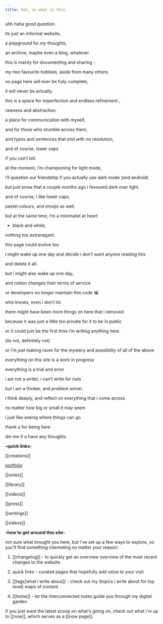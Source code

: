 ```yaml
---
title: huh, so what is this
---
```

uhh haha good question.

its just an informal website,

a playground for my thoughts,

an archive, maybe even a blog, whatever.

this is mainly for documenting and sharing -

my two favourite hobbies, aside from many others.

no page here will ever be fully complete,

it will never be actually.

this is a space for imperfection and endless refinement ,

rawness and abstraction.

a place for communication with myself,

and for those who stumble across them,

and typos and sentences that end with no resolution,

and of course, lower caps

if you can’t tell.

at the moment, i’m championing for light mode,

i’ll question our friendship if you actually use dark mode (and android)

but just know that a couple months ago i favoured dark over light.

and of course, i like lower caps,

pastel colours, and emojis as well.

but at the same time, i’m a minimalist at heart

- black and white,

nothing too extravagant.

this page could evolve too

i might wake up one day and decide i don’t want anyone reading this

and delete it all.

but i might also wake up one day,

and notion changes their terms of service

or developers no longer maintain this code 😭

who knows, even i don’t lol.

there might have been more things on here that i removed

because it was just a little too private for it to be in public

or it could just be the first time i’m writing anything here.

(its not, definitely not)

or i’m just making room for the mystery and possibility of all of the above

everything on this site is a work in progress

everything is a trial and error

i am not a writer, i can’t write for nuts

but i am a thinker, and problem solver.

i think deeply, and reflect on everything that i come across

no matter how big or small it may seem

i just like seeing where things can go

thank u for being here

dm me if u have any thoughts.


**-quick links-**

[[creations]]

[portfolio](https://www.ryeones.com/work)

[[notes]]

[[library]]

[[videos]]

[[press]]

[[writings]]

[[videos]]

**-how to get around this site-**

not sure what brought you here, but i've set up a few ways to explore, so you'll find something interesting no matter your reason:

1. [[changelog]] - to quickly get an overview overview of the most recent changes to the website

2. quick links - curated pages that hopefully add value to your visit 

3. [[tags|what i write about]] - check out my (topics i write about for top level) maps of content

4. [[home]] - let the interconnected notes guide you through my digital garden

if you just want the latest scoop on what's going on, check out what i'm up to [[now]], which serves as a [[now page]].

